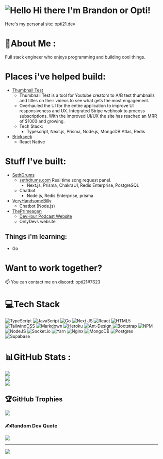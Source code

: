 # ![Hello](https://i.imgur.com/3uUQkyr.png) Hi there I'm Brandon or Opti!

Here's my personal site: [opti21.dev](https://opti21.dev)

# 💫About Me :
Full stack engineer who enjoys programming and building cool things.

# Places i've helped build:
- [Thumbnail Test](https://thumbnailtest.com)
  - Thumbnail Test is a tool for Youtube creators to A/B test thumbnails and titles on their videos to see what gets the most engagement.
  - Overhauled the UI for the entire application to improve UI responsiveness and UX. Integrated Stripe webhook to process subscriptions. With the improved UI/UX the site has reached an MRR of $1000 and growing.
  - Tech Stack:
    - Typescript, Next.js, Prisma, Node.js, MongoDB Atlas, Redis
- [Brickseek](https://brickseek.com/)
  - React Native

# Stuff I've built:
- [SethDrums](https://www.twitch.tv/sethdrums)
  - [sethdrums.com](https://sethdrums.com/) Real time song request panel.
    - Next.js, Prisma, ChakraUI, Redis Enterprise, PostgreSQL
  - Chatbot
    - Node.js, Redis Enterprise, prisma
- [VeryHandsomeBilly](https://www.twitch.tv/veryhandsomebilly)
  - Chatbot (Node.js)
- [ThePrimeagen](https://www.twitch.tv/ThePrimeagen)
  - [DevHour Podcast Website](https://www.devhour.live/)
  - OnlyDevs website

## Things i'm learning:
- Go

# Want to work together?

📫 You can contact me on discord: opti21#7623

# 💻Tech Stack
![TypeScript](https://img.shields.io/badge/typescript-%23007ACC.svg?style=for-the-badge&logo=typescript&logoColor=white) ![JavaScript](https://img.shields.io/badge/javascript-%23323330.svg?style=for-the-badge&logo=javascript&logoColor=%23F7DF1E) ![Go](https://img.shields.io/badge/go-%2300ADD8.svg?style=for-the-badge&logo=go&logoColor=white) ![Next JS](https://img.shields.io/badge/Next-black?style=for-the-badge&logo=next.js&logoColor=white) ![React](https://img.shields.io/badge/react-%2320232a.svg?style=for-the-badge&logo=react&logoColor=%2361DAFB) ![HTML5](https://img.shields.io/badge/html5-%23E34F26.svg?style=for-the-badge&logo=html5&logoColor=white) ![TailwindCSS](https://img.shields.io/badge/tailwindcss-%2338B2AC.svg?style=for-the-badge&logo=tailwind-css&logoColor=white) ![Markdown](https://img.shields.io/badge/markdown-%23000000.svg?style=for-the-badge&logo=markdown&logoColor=white)  ![Heroku](https://img.shields.io/badge/heroku-%23430098.svg?style=for-the-badge&logo=heroku&logoColor=white) ![Ant-Design](https://img.shields.io/badge/-AntDesign-%230170FE?style=for-the-badge&logo=ant-design&logoColor=white) ![Bootstrap](https://img.shields.io/badge/bootstrap-%23563D7C.svg?style=for-the-badge&logo=bootstrap&logoColor=white) ![NPM](https://img.shields.io/badge/NPM-%23000000.svg?style=for-the-badge&logo=npm&logoColor=white) ![NodeJS](https://img.shields.io/badge/node.js-6DA55F?style=for-the-badge&logo=node.js&logoColor=white)  ![Socket.io](https://img.shields.io/badge/Socket.io-black?style=for-the-badge&logo=socket.io&badgeColor=010101)  ![Yarn](https://img.shields.io/badge/yarn-%232C8EBB.svg?style=for-the-badge&logo=yarn&logoColor=white) ![Nginx](https://img.shields.io/badge/nginx-%23009639.svg?style=for-the-badge&logo=nginx&logoColor=white) ![MongoDB](https://img.shields.io/badge/MongoDB-%234ea94b.svg?style=for-the-badge&logo=mongodb&logoColor=white) ![Postgres](https://img.shields.io/badge/postgres-%23316192.svg?style=for-the-badge&logo=postgresql&logoColor=white) 	![Supabase](https://img.shields.io/badge/Supabase-3ECF8E?style=for-the-badge&logo=supabase&logoColor=white)
# 📊GitHub Stats :
![](https://github-readme-stats.vercel.app/api?username=opti21&theme=material-palenight&hide_border=false&include_all_commits=false&count_private=false)<br/>
![](https://github-readme-streak-stats.herokuapp.com/?user=opti21&theme=material-palenight&hide_border=false)<br/>
![](https://github-readme-stats.vercel.app/api/top-langs/?username=opti21&theme=material-palenight&hide_border=false&include_all_commits=false&count_private=false&layout=compact)

## 🏆GitHub Trophies
![](https://github-profile-trophy.vercel.app/?username=opti21&theme=tokyonight&no-frame=false&no-bg=false&margin-w=4)

### ✍️Random Dev Quote
![](https://quotes-github-readme.vercel.app/api?type=horizontal&theme=tokyonight)

---
![](https://komarev.com/ghpvc/?username=opti21&label=Visitors+Count&color=brightgreen)
